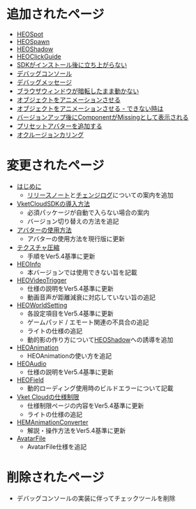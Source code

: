 # 追加されたページ
- [HEOSpot](https://vrhikky.github.io/VketCloudSDK_Documents/5.4/ja/HEOComponents/HEOSpot.md)
- [HEOSpawn](https://vrhikky.github.io/VketCloudSDK_Documents/5.4/ja/HEOComponents/HEOSpawn.md)
- [HEOShadow](https://vrhikky.github.io/VketCloudSDK_Documents/5.4/ja/HEOComponents/HEOShadow.html)
- [HEOClickGuide](https://vrhikky.github.io/VketCloudSDK_Documents/5.4/ja/HEOComponents/HEOClickGuide.md)
- [SDKがインストール後に立ち上がらない](https://vrhikky.github.io/VketCloudSDK_Documents/5.4/ja/troubleshooting/InstallingDeeplink.md)
- [デバッグコンソール](https://vrhikky.github.io/VketCloudSDK_Documents/5.4/ja/debugconsole/debugconsole.md)
- [デバッグメッセージ](https://vrhikky.github.io/VketCloudSDK_Documents/5.4/ja/debugconsole/debugmessage.md)
- [ブラウザウィンドウが暗転したまま動かない](https://vrhikky.github.io/VketCloudSDK_Documents/5.4/ja/troubleshooting/BrowserBlackWindow.md)
- [オブジェクトをアニメーションさせる](https://vrhikky.github.io/VketCloudSDK_Documents/5.4/ja/WorldMakingGuide/PropAnimation.md)
- [オブジェクトをアニメーションさせる - できない時は](https://vrhikky.github.io/VketCloudSDK_Documents/5.4/ja/WorldMakingGuide/PropAnimation_TroubleShooting.md)
- [バージョンアップ後にComponentがMissingとして表示される](https://vrhikky.github.io/VketCloudSDK_Documents/5.4/ja/troubleshooting/MissingComponents.md)
- [プリセットアバターを追加する](https://vrhikky.github.io/VketCloudSDK_Documents/5.4/ja/WorldMakingGuide/PresetAvatar.md)
- [オクルージョンカリング](https://vrhikky.github.io/VketCloudSDK_Documents/5.4/ja/WorldMakingGuide/OcclusionCulling.html)

# 変更されたページ
- [はじめに](https://vrhikky.github.io/VketCloudSDK_Documents/5.4/ja/index.md) 
    - [リリースノート](https://vrhikky.github.io/VketCloudSDK_Documents/5.4/ja/releasenote/releasenote-5.4.md)と[チェンジログ](https://vrhikky.github.io/VketCloudSDK_Documents/5.4/ja/changelog/changelog-5.4.md)についての案内を追加
- [VketCloudSDKの導入方法](https://vrhikky.github.io/VketCloudSDK_Documents/5.4/ja/AboutVketCloudSDK/SetupSDK_external.md)
    - 必須パッケージが自動で入らない場合の案内
    - バージョン切り替えの方法を追記
- [アバターの使用方法](https://vrhikky.github.io/VketCloudSDK_Documents/5.4/ja/AboutVketCloudSDK/SetupAvatar.md)
    - アバターの使用方法を現行版に更新
- [テクスチャ圧縮](https://vrhikky.github.io/VketCloudSDK_Documents/5.4/ja/heoexporter/he_TextureCompression.md)
    - 手順をVer5.4基準に更新
- [HEOInfo](https://vrhikky.github.io/VketCloudSDK_Documents/5.4/ja/HEOComponents/HEOInfo.html)
    - 本バージョンでは使用できない旨を記載
- [HEOVideoTrigger](https://vrhikky.github.io/VketCloudSDK_Documents/5.4/ja/HEOComponents/HEOVideoTrigger.md)
    - 仕様の説明をVer5.4基準に更新
    - 動画音声が距離減衰に対応していない旨の追記
- [HEOWorldSetting](https://vrhikky.github.io/VketCloudSDK_Documents/5.4/ja/HEOComponents/HEOWorldSetting.md)
    - 各設定項目をVer5.4基準に更新
    - ゲームパッド / エモート関連の不具合の追記
    - ライトの仕様の追記
    - 動的影の作り方について[HEOShadow](https://vrhikky.github.io/VketCloudSDK_Documents/5.4/ja/HEOComponents/HEOShadow.html)への誘導を追加
- [HEOAnimation](https://vrhikky.github.io/VketCloudSDK_Documents/5.4/ja/HEOComponents/HEOAnimation.md)
    - HEOAnimationの使い方を追記
- [HEOAudio](https://vrhikky.github.io/VketCloudSDK_Documents/5.4/ja/HEOComponents/HEOAudio.md)
    - 仕様の説明をVer5.4基準に更新
- [HEOField](https://vrhikky.github.io/VketCloudSDK_Documents/5.4/ja/HEOComponents/HEOField.html)
    - 動的ローディング使用時のビルドエラーについて記載
- [Vket Cloudの仕様制限](https://vrhikky.github.io/VketCloudSDK_Documents/5.4/ja/WorldMakingGuide/UnityGuidelines.md)
    - 仕様制限ページの内容をVer5.4基準に更新
    - ライトの仕様の追記
- [HEMAnimationConverter](https://vrhikky.github.io/VketCloudSDK_Documents/5.4/ja/HEMAnimationConverter/AnimationConverter.md)
    - 解説・操作方法をVer5.4基準に更新
- [AvatarFile](https://vrhikky.github.io/VketCloudSDK_Documents/5.4/ja/WorldMakingGuide/AvatarFile.md)
    - AvatarFile仕様を追記

# 削除されたページ
- デバッグコンソールの実装に伴ってチェックツールを削除